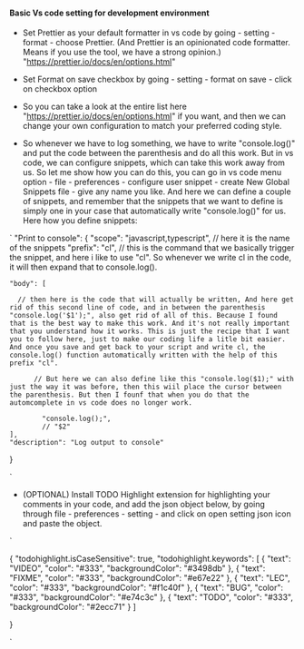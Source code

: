 
####  Basic Vs code setting for development environment

- Set Prettier as your default formatter in  vs code by going - setting - format - choose Prettier. (And Prettier is an opinionated code formatter. Means if you use the tool, we have a strong opinion.)
"https://prettier.io/docs/en/options.html"

- Set Format on save checkbox by going - setting - format on save - click on checkbox option 

- So you can take a look at the entire list here "https://prettier.io/docs/en/options.html" if you want, and then we can change your own configuration to match your preferred coding style.

- So whenever we have to log something, we have to write "console.log()" and put the code between the parenthesis and do all this work. But in vs code, we can configure snippets, which can take this work away from us. So let me show how you can do this, you can go in vs code menu option - file - preferences - configure user snippet - create New Global Snippets file - give any name you like. And here we can define a couple of snippets, and remember that the snippets that we want to define is simply one in your case that automatically write "console.log()" for us. Here how you define snippets:

`
 "Print to console": {
     "scope": "javascript,typescript",  // here it is the name of the snippets
     "prefix": "cl", // this is the command that we basically trigger the snippet, and here i like to use "cl". So whenever we write cl in the code, it will then expand that to console.log(). 

    "body": [

      // then here is the code that will actually be written, And here get rid of this second line of code, and in between the parenthesis "console.log('$1');", also get rid of all of this. Because I found that is the best way to make this work. And it's not really important that you understand how it works. This is just the recipe that I want you to follow here, just to make our coding life a litle bit easier. And once you save and get back to your script and write cl, the console.log() function automatically written with the help of this prefix "cl".

		  // But here we can also define like this "console.log($1);" with just the way it was before, then this wiil place the cursor between the parenthesis. But then I founf that when you do that the automcomplete in vs code does no longer work.

			"console.log();",
			// "$2"
    ],
    "description": "Log output to console"
   } 
  
 `

- (OPTIONAL) Install TODO Highlight extension for highlighting your comments in your code, and add the json object below, by going through file - preferences - setting - and click on open setting json icon and paste the object.


` 

  {
  "todohighlight.isCaseSensitive": true,
   "todohighlight.keywords": [
    {
      "text": "VIDEO",
      "color": "#333",
      "backgroundColor": "#3498db"
    },
    {
      "text": "FIXME",
      "color": "#333",
      "backgroundColor": "#e67e22"
    },
    {
      "text": "LEC",
      "color": "#333",
      "backgroundColor": "#f1c40f"
    },
    {
      "text": "BUG",
      "color": "#333",
      "backgroundColor": "#e74c3c"
    },
    {
      "text": "TODO",
      "color": "#333",
      "backgroundColor": "#2ecc71"
    }
 ] 

 }

`